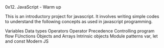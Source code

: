 0x12. JavaScript - Warm up

This is an introductory project for javascript. It involves writing simple codes to understand the following concepts as used in javascript programming.

Variables
Data types
Operators
Operator Precedence
Controlling program flow
FUnctions
Objects and Arrays
Intrinsic objects
Module patterns
var, let and const
Modern JS

